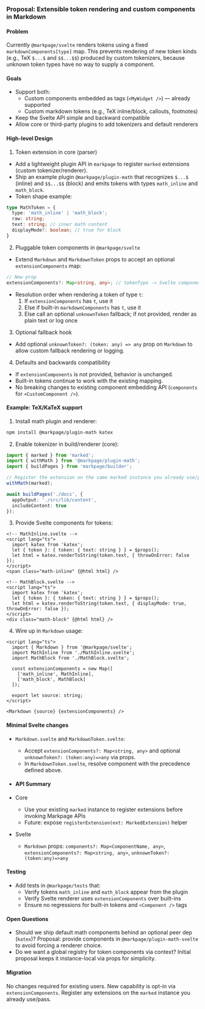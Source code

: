 ### Proposal: Extensible token rendering and custom components in Markdown

#### Problem
Currently `@markpage/svelte` renders tokens using a fixed `markdownComponents[type]` map. This prevents rendering of new token kinds (e.g., TeX `$...$` and `$$...$$`) produced by custom tokenizers, because unknown token types have no way to supply a component.

#### Goals
- Support both:
  - Custom components embedded as tags (`<MyWidget />`) — already supported
  - Custom markdown tokens (e.g., TeX inline/block, callouts, footnotes)
- Keep the Svelte API simple and backward compatible
- Allow core or third-party plugins to add tokenizers and default renderers

#### High-level Design
1) Token extension in core (parser)
- Add a lightweight plugin API in `markpage` to register `marked` extensions (custom tokenizer/renderer).
- Ship an example plugin `@markpage/plugin-math` that recognizes `$...$` (inline) and `$$...$$` (block) and emits tokens with types `math_inline` and `math_block`.
- Token shape example:
```ts
type MathToken = {
  type: 'math_inline' | 'math_block';
  raw: string;
  text: string; // inner math content
  displayMode?: boolean; // true for block
}
```

2) Pluggable token components in `@markpage/svelte`
- Extend `Markdown` and `MarkdownToken` props to accept an optional `extensionComponents` map:
```ts
// New prop
extensionComponents?: Map<string, any>; // tokenType -> Svelte component
```
- Resolution order when rendering a token of type `t`:
  1. If `extensionComponents` has `t`, use it
  2. Else if built-in `markdownComponents` has `t`, use it
  3. Else call an optional `unknownToken` fallback; if not provided, render as plain text or log once

3) Optional fallback hook
- Add optional `unknownToken?: (token: any) => any` prop on `Markdown` to allow custom fallback rendering or logging.

4) Defaults and backwards compatibility
- If `extensionComponents` is not provided, behavior is unchanged.
- Built-in tokens continue to work with the existing mapping.
- No breaking changes to existing component embedding API (`components` for `<CustomComponent />`).

#### Example: TeX/KaTeX support
1. Install math plugin and renderer:
```bash
npm install @markpage/plugin-math katex
```

2. Enable tokenizer in build/renderer (core):
```ts
import { marked } from 'marked';
import { withMath } from '@markpage/plugin-math';
import { buildPages } from 'markpage/builder';

// Register the extension on the same marked instance you already use/pass
withMath(marked);

await buildPages('./docs', {
  appOutput: './src/lib/content',
  includeContent: true
});
```

3. Provide Svelte components for tokens:
```svelte
<!-- MathInline.svelte -->
<script lang="ts">
  import katex from 'katex';
  let { token }: { token: { text: string } } = $props();
  let html = katex.renderToString(token.text, { throwOnError: false });
</script>
<span class="math-inline" {@html html} />
```

```svelte
<!-- MathBlock.svelte -->
<script lang="ts">
  import katex from 'katex';
  let { token }: { token: { text: string } } = $props();
  let html = katex.renderToString(token.text, { displayMode: true, throwOnError: false });
</script>
<div class="math-block" {@html html} />
```

4. Wire up in `Markdown` usage:
```svelte
<script lang="ts">
  import { Markdown } from '@markpage/svelte';
  import MathInline from './MathInline.svelte';
  import MathBlock from './MathBlock.svelte';

  const extensionComponents = new Map([
    ['math_inline', MathInline],
    ['math_block', MathBlock]
  ]);

  export let source: string;
</script>

<Markdown {source} {extensionComponents} />
```

#### Minimal Svelte changes
- `Markdown.svelte` and `MarkdownToken.svelte`:
  - Accept `extensionComponents?: Map<string, any>` and optional `unknownToken?: (token:any)=>any` via props.
  - In `MarkdownToken.svelte`, resolve component with the precedence defined above.

- #### API Summary
- Core
  - Use your existing `marked` instance to register extensions before invoking Markpage APIs
  - Future: expose `registerExtension(ext: MarkedExtension)` helper
- Svelte
  - `Markdown` props: `components?: Map<ComponentName, any>`, `extensionComponents?: Map<string, any>`, `unknownToken?: (token:any)=>any`

#### Testing
- Add tests in `@markpage/tests` that:
  - Verify tokens `math_inline` and `math_block` appear from the plugin
  - Verify Svelte renderer uses `extensionComponents` over built-ins
  - Ensure no regressions for built-in tokens and `<Component />` tags

#### Open Questions
- Should we ship default math components behind an optional peer dep (`katex`)? Proposal: provide components in `@markpage/plugin-math-svelte` to avoid forcing a renderer choice.
- Do we want a global registry for token components via context? Initial proposal keeps it instance-local via props for simplicity.

#### Migration
No changes required for existing users. New capability is opt-in via `extensionComponents`. Register any extensions on the `marked` instance you already use/pass.


